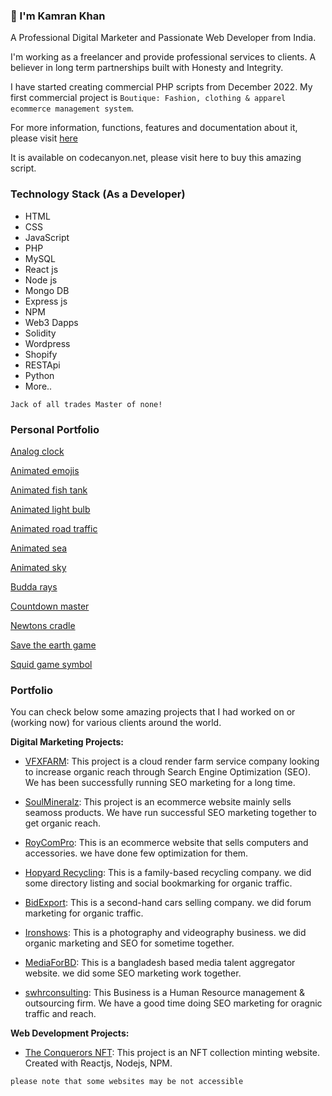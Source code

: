 ### 👋 I'm Kamran Khan

A Professional Digital Marketer and Passionate Web Developer from India.

I'm working as a freelancer and provide professional services to clients. A believer in long term partnerships built with 
Honesty and Integrity.

I have started creating commercial PHP scripts from December 2022. My first commercial project is `Boutique: Fashion, clothing & apparel ecommerce management system`.

For more information, functions, features and documentation about it, please visit [here](https://khank8476.github.io/boutique)

It is available on codecanyon.net, please visit here to buy this amazing script.

### Technology Stack (As a Developer)

- HTML
- CSS
- JavaScript
- PHP
- MySQL
- React js
- Node js
- Mongo DB
- Express js
- NPM
- Web3 Dapps
- Solidity
- Wordpress
- Shopify
- RESTApi
- Python
- More..

`Jack of all trades Master of none!`

### Personal Portfolio

[Analog clock](https://khank8476.github.io/analog-clock/)

[Animated emojis](https://khank8476.github.io/animated-emojis/)

[Animated fish tank](https://khank8476.github.io/animated-fish-tank/)

[Animated light bulb](https://khank8476.github.io/animated-light-bulb/)

[Animated road traffic](https://khank8476.github.io/animated-road-traffic/)

[Animated sea](https://khank8476.github.io/animated-sea/)

[Animated sky](https://khank8476.github.io/animated-sky/)

[Budda rays](https://khank8476.github.io/buddha-rays/)

[Countdown master](https://khank8476.github.io/countdown-master/)

[Newtons cradle](https://khank8476.github.io/newtons-cradle/)

[Save the earth game](https://khank8476.github.io/save-the-earth-game/)

[Squid game symbol](https://khank8476.github.io/squid-game-symbol/)

### Portfolio

You can check below some amazing projects that I had worked on or (working now) for various clients around the world.

**Digital Marketing Projects:**

- [VFXFARM](https://vfxfarm.com): This project is a cloud render farm service company looking to increase organic reach through 
Search Engine Optimization (SEO). We has been successfully running SEO marketing for a long time.

- [SoulMineralz](https://soulmineralz.ca): This project is an ecommerce website mainly sells seamoss products. 
We have run successful SEO marketing together to get organic reach.

- [RoyComPro](https://roycompro.com): This is an ecommerce website that sells computers and accessories. we have done few optimization
for them.

- [Hopyard Recycling](https://hopyardrecycling.com): This is a family-based recycling company. we did some directory listing and social bookmarking for organic traffic.

- [BidExport](https://bidexport.com): This is a second-hand cars selling company. we did forum marketing for organic traffic.

- [Ironshows](https://ironshows.com): This is a photography and videography business. we did organic marketing and SEO for sometime together.

- [MediaForBD](https://mediaforbd.com): This is a bangladesh based media talent aggregator website. we did some SEO marketing work together.

- [swhrconsulting](https://swhrconsulting.com): This Business is a Human Resource management & outsourcing firm. We have a good time doing SEO marketing for oragnic traffic and reach.


**Web Development Projects:**

- [The Conquerors NFT](https://theconquerorsnft.com): This project is an NFT collection minting website. Created with Reactjs, Nodejs, NPM.



`please note that some websites may be not accessible`

